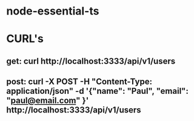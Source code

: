 # node-essential-ts

# CURL's

## get: curl http://localhost:3333/api/v1/users
## post: curl -X POST -H "Content-Type: application/json" -d '{"name": "Paul", "email": "paul@email.com" }' http://localhost:3333/api/v1/users
